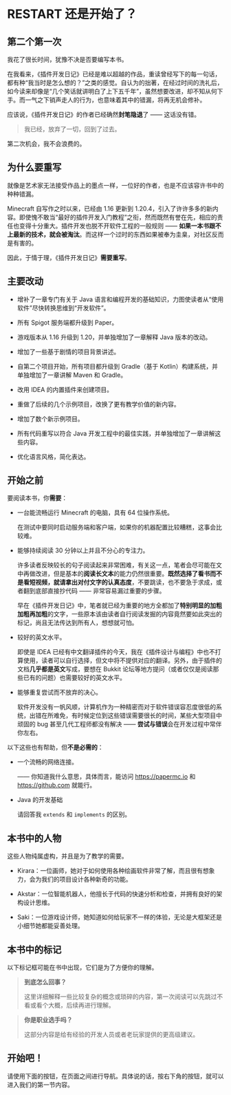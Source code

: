 # RESTART 还是开始了？

## 第二个第一次

我花了很长时间，犹豫不决是否要编写本书。

在我看来，《插件开发日记》已经是难以超越的作品，重读曾经写下的每一句话，都有种“我当时是怎么想的？”之类的感觉。自认为的拙著，在经过时间的洗礼后，如今读来却像是“几个笑话就讲明白了上下五千年”，虽然想要改进，却不知从何下手。而一气之下销声走人的行为，也意味着其中的错漏，将再无机会修补。

应该说，《插件开发日记》的作者已经确然**封笔隐退**了 —— 这话没有错。

> 我已经，放弃了一切，回到了过去。

第二次机会，我不会浪费的。

## 为什么要重写

就像是艺术家无法接受作品上的墨点一样，一位好的作者，也是不应该容许书中的种种错漏。

Minecraft 自写作之时以来，已经由 1.16 更新到 1.20.4，引入了许许多多的新内容。即使愧不敢当“最好的插件开发入门教程”之衔，然而既然有誉在先，相应的责任也变得十分重大。插件开发也脱不开软件工程的一般规则 —— **如果一本书跟不上最新的技术，就会被淘汰**。而这样一个过时的东西如果被奉为圭臬，对社区反而是有害的。

因此，于情于理，《插件开发日记》**需要重写**。

## 主要改动

- 增补了一章专门有关于 Java 语言和编程开发的基础知识，力图使读者从“使用软件”尽快转换思维到“开发软件”。

- 所有 Spigot 服务端都升级到 Paper。

- 游戏版本从 1.16 升级到 1.20，并单独增加了一章解释 Java 版本的改动。

- 增加了一些基于剧情的项目背景讲述。

- 自第二个项目开始，所有项目都升级到 Gradle（基于 Kotlin）构建系统，并单独增加了一章讲解 Maven 和 Gradle。

- 改用 IDEA 的内置插件来创建项目。

- 重做了后续的几个示例项目，改换了更有教学价值的新内容。

- 增加了数个新示例项目。

- 所有代码重写以符合 Java 开发工程中的最佳实践，并单独增加了一章讲解这些内容。

- 优化语言风格，简化表达。

## 开始之前

要阅读本书，你**需要**：

- 一台能流畅运行 Minecraft 的电脑，具有 64 位操作系统。
  
  在测试中要同时启动服务端和客户端，如果你的机器配置比较糟糕，这事会比较难。

- 能够持续阅读 30 分钟以上并且不分心的专注力。
  
  许多读者反映较长的句子阅读起来非常困难，有关这一点，笔者会尽可能在文中再做改进，但是基本的**阅读长文本**的能力仍然很重要。**既然选择了看书而不是看短视频，就请拿出对付文字的认真态度**，不要跳读，也不要急于求成，或者翻到底部直接抄代码 —— 非常容易漏过重要的步骤。
  
  早在《插件开发日记》中，笔者就已经为重要的地方全都加了**特别明显的加粗加粗再加粗**的文字，一些原本该由读者自行阅读发掘的内容竟然要如此突出的标记，尚且无法传达到所有人，想想就可怕。

- 较好的英文水平。
  
  即使是 IDEA 已经有中文翻译插件的今天，我在《插件设计与编程》中也不打算使用，读者可以自行选择，但文中将不提供对应的翻译。另外，由于插件的文档**几乎都是英文**写成，要想在 Bukkit 论坛等地方提问（或者仅仅是阅读那些已有的问题）也需要较好的英文水平。

- 能够重复尝试而不放弃的决心。
  
  软件开发没有一帆风顺，计算机作为一种精密而对于软件错误容忍度很低的系统，出错在所难免，有时候定位到这些错误需要很长的时间，某些大型项目中顽固的 bug 甚至几代工程师都没有解决 —— **尝试与错误**会在开发过程中常伴你左右。

以下这些也有帮助，但**不是必需的**：

- 一个流畅的网络连接。
  
  —— 你知道我什么意思，具体而言，能访问 https://papermc.io 和 https://github.com 就能行。

- Java 的开发基础
  
  请回答我 `extends` 和 `implements` 的区别。

## 本书中的人物

这些人物纯属虚构，并且是为了教学的需要。

- Kirara：一位画师，她对于如何使用各种绘画软件非常了解，而且很有想象力，会为我们的项目设计各种新奇的功能。

- Akstar：一位智能机器人，他擅长于代码的快速分析和检查，并拥有良好的架构设计思维。

- Saki：一位游戏设计师，她知道如何给玩家不一样的体验，无论是大框架还是小细节她都能妥善处理。

## 本书中的标记

以下标记框可能在书中出现，它们是为了方便你的理解。

> **到底怎么回事？**
> 
> 这里详细解释一些比较复杂的概念或琐碎的内容，第一次阅读可以先跳过不看或看个大概，后续再进行理解。

> **你是职业选手吗？**
> 
> 这部分内容是给有经验的开发人员或者老玩家提供的更高级建议。

> 

## 开始吧！

请使用下面的按钮，在页面之间进行导航。具体说的话，按右下角的按钮，就可以进入我们的第一节内容。
